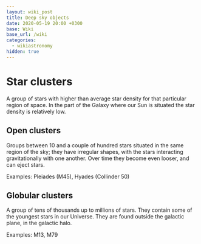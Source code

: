 ```yaml
---
layout: wiki_post
title: Deep sky objects
date: 2020-05-19 20:00 +0300
base: Wiki
base_url: /wiki
categories:
  - wikiastronomy
hidden: true
---
```


# Star clusters

A group of stars with higher than average star density for that particular region of space. In the part of the Galaxy where our Sun is situated the star density is relatively low. 

## Open clusters

Groups between 10 and a couple of hundred stars situated in the same region of the sky; they have irregular shapes, with the stars interacting gravitationally with one another. Over time they become even looser, and can eject stars. 

Examples: Pleiades (M45), Hyades (Collinder 50)

## Globular clusters

A group of tens of thousands up to millions of stars. They contain some of the youngest stars in our Universe. They are found outside the galactic plane, in the galactic halo.

Examples: M13, M79

